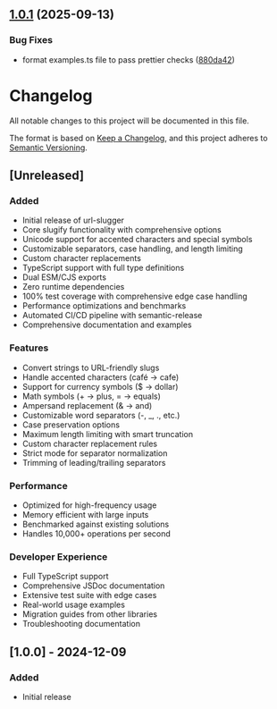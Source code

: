## [1.0.1](https://github.com/amitx-npm/url-slugger/compare/v1.0.0...v1.0.1) (2025-09-13)

### Bug Fixes

- format examples.ts file to pass prettier checks ([880da42](https://github.com/amitx-npm/url-slugger/commit/880da42c81a8c6205dad7951aedef093972c1bae))

# Changelog

All notable changes to this project will be documented in this file.

The format is based on [Keep a Changelog](https://keepachangelog.com/en/1.0.0/),
and this project adheres to [Semantic Versioning](https://semver.org/spec/v2.0.0.html).

## [Unreleased]

### Added

- Initial release of url-slugger
- Core slugify functionality with comprehensive options
- Unicode support for accented characters and special symbols
- Customizable separators, case handling, and length limiting
- Custom character replacements
- TypeScript support with full type definitions
- Dual ESM/CJS exports
- Zero runtime dependencies
- 100% test coverage with comprehensive edge case handling
- Performance optimizations and benchmarks
- Automated CI/CD pipeline with semantic-release
- Comprehensive documentation and examples

### Features

- Convert strings to URL-friendly slugs
- Handle accented characters (café → cafe)
- Support for currency symbols ($ → dollar)
- Math symbols (+ → plus, = → equals)
- Ampersand replacement (& → and)
- Customizable word separators (-, \_, ., etc.)
- Case preservation options
- Maximum length limiting with smart truncation
- Custom character replacement rules
- Strict mode for separator normalization
- Trimming of leading/trailing separators

### Performance

- Optimized for high-frequency usage
- Memory efficient with large inputs
- Benchmarked against existing solutions
- Handles 10,000+ operations per second

### Developer Experience

- Full TypeScript support
- Comprehensive JSDoc documentation
- Extensive test suite with edge cases
- Real-world usage examples
- Migration guides from other libraries
- Troubleshooting documentation

## [1.0.0] - 2024-12-09

### Added

- Initial release
